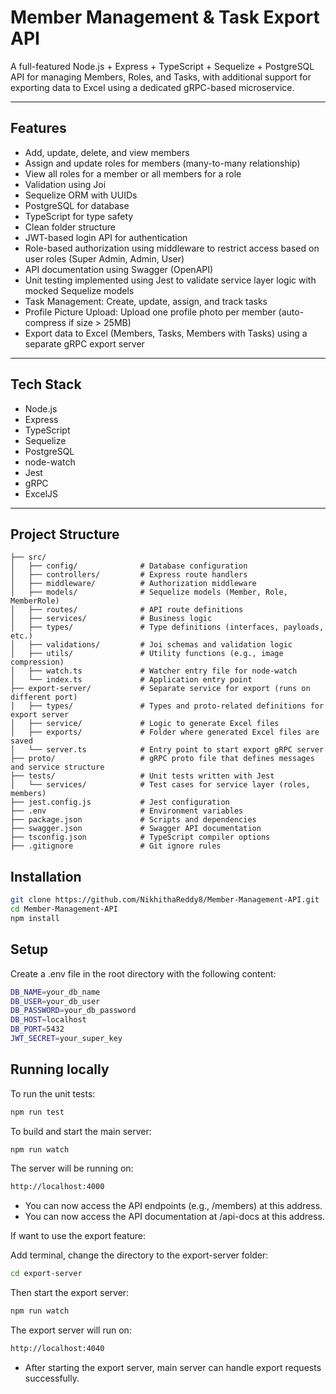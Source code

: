 # Member Management & Task Export API

A full-featured Node.js + Express + TypeScript + Sequelize + PostgreSQL API for managing Members, Roles, and Tasks, with additional support for exporting data to Excel using a dedicated gRPC-based microservice.

---

##  Features

- Add, update, delete, and view members
- Assign and update roles for members (many-to-many relationship)
- View all roles for a member or all members for a role
- Validation using Joi
- Sequelize ORM with UUIDs
- PostgreSQL for database
- TypeScript for type safety
- Clean folder structure 
- JWT-based login API for authentication
- Role-based authorization using middleware to restrict access
  based on user roles (Super Admin, Admin, User)
- API documentation using Swagger (OpenAPI)
- Unit testing implemented using Jest to validate service layer logic with mocked Sequelize models
- Task Management: Create, update, assign, and track tasks
- Profile Picture Upload: Upload one profile photo per member (auto-compress if size > 25MB)
- Export data to Excel (Members, Tasks, Members with Tasks) using a separate gRPC export server
---

##  Tech Stack

- Node.js
- Express
- TypeScript
- Sequelize
- PostgreSQL
- node-watch
- Jest
- gRPC
- ExcelJS
  
---
##  Project Structure

```
├── src/
│   ├── config/              # Database configuration
│   ├── controllers/         # Express route handlers
│   ├── middleware/          # Authorization middleware
│   ├── models/              # Sequelize models (Member, Role, MemberRole)
│   ├── routes/              # API route definitions
│   ├── services/            # Business logic
│   ├── types/               # Type definitions (interfaces, payloads, etc.)
│   ├── validations/         # Joi schemas and validation logic
│   ├── utils/               # Utility functions (e.g., image compression)
│   ├── watch.ts             # Watcher entry file for node-watch
│   └── index.ts             # Application entry point
├── export-server/           # Separate service for export (runs on different port)
│   ├── types/               # Types and proto-related definitions for export server
│   ├── service/             # Logic to generate Excel files
│   ├── exports/             # Folder where generated Excel files are saved
│   └── server.ts            # Entry point to start export gRPC server
├── proto/                   # gRPC proto file that defines messages and service structure
├── tests/                   # Unit tests written with Jest
│   └── services/            # Test cases for service layer (roles, members)
├── jest.config.js           # Jest configuration
├── .env                     # Environment variables
├── package.json             # Scripts and dependencies
├── swagger.json             # Swagger API documentation
├── tsconfig.json            # TypeScript compiler options
├── .gitignore               # Git ignore rules
```

## Installation

```bash
git clone https://github.com/NikhithaReddy8/Member-Management-API.git
cd Member-Management-API
npm install
```

## Setup

Create a .env file in the root directory with the following content:

```bash
DB_NAME=your_db_name
DB_USER=your_db_user
DB_PASSWORD=your_db_password
DB_HOST=localhost
DB_PORT=5432
JWT_SECRET=your_super_key
```

## Running locally

To run the unit tests:

```bash
npm run test
```
To build and start the main server:

```bash
npm run watch
```
The server will be running on:

```bash
http://localhost:4000
```
- You can now access the API endpoints (e.g., /members) at this address.
- You can now access the API documentation at /api-docs at this address.

If want to use the export feature:

Add terminal, change the directory to the export-server folder:

```bash
cd export-server
```

Then start the export server:

```bash
npm run watch
```

The export server will run on:

```bash
http://localhost:4040
```
- After starting the export server, main server can handle export requests successfully.
